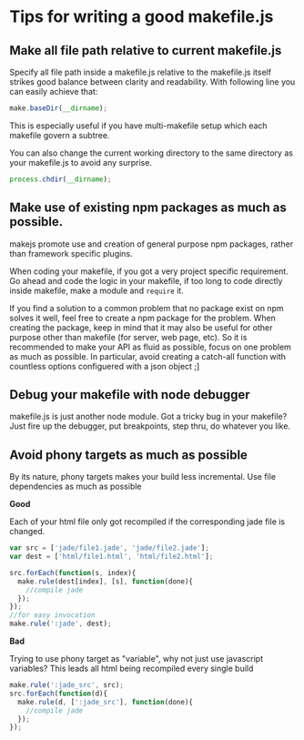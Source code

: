 # Tips for writing a good makefile.js

## Make all file path relative to current makefile.js

Specify all file path inside a makefile.js relative to the makefile.js itself strikes good 
balance between clarity and readability. With following line you can easily achieve that:

```js
make.baseDir(__dirname);
```

This is especially useful if you have multi-makefile setup which each makefile govern a subtree.

You can also change the current working directory to the same directory as your makefile.js
to avoid any surprise.

```js
process.chdir(__dirname);
```

## Make use of existing npm packages as much as possible.

makejs promote use and creation of general purpose npm packages, rather than framework specific 
plugins. 

When coding your makefile, if you got a very project specific requirement. Go ahead and code the
logic in your makefile, if too long to code directly inside makefile, make a module and `require`
it.

If you find a solution to a common problem that no package exist on npm solves it well, feel free to
create a npm package for the problem. When creating the package, keep in mind that it may also be 
useful for other purpose other than makefile (for server, web page, etc). So it is recommended to 
make your API as fluid as possible, focus on one problem as much as possible. In particular, avoid
creating a catch-all function with countless options configuered with a json object ;]

## Debug your makefile with node debugger

makefile.js is just another node module. Got a tricky bug in your makefile? Just fire up the debugger, 
put breakpoints, step thru, do whatever you like.

## Avoid phony targets as much as possible

By its nature, phony targets makes your build less incremental. Use file dependencies as much
as possible

**Good**

Each of your html file only got recompiled if the corresponding jade file is changed.
```js
var src = ['jade/file1.jade', 'jade/file2.jade'];
var dest = ['html/file1.html', 'html/file2.html'];

src.forEach(function(s, index){
  make.rule(dest[index], [s], function(done){
    //compile jade
  });
});
//for easy invocation
make.rule(':jade', dest);
```

**Bad**

Trying to use phony target as "variable", why not just use javascript variables?
This leads all html being recompiled every single build
```js
make.rule(':jade_src', src);
src.forEach(function(d){
  make.rule(d, [':jade_src'], function(done){
    //compile jade
  });
});
```
